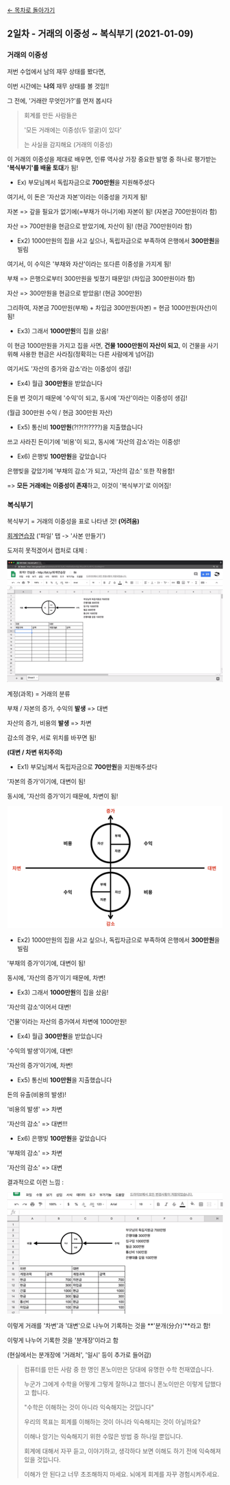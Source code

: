 [← 목차로 돌아가기](./README.md)

## 2일차 - 거래의 이중성 ~ 복식부기 (2021-01-09)

### 거래의 이중성

저번 수업에서 남의 재무 상태를 봤다면,

이번 시간에는 **나의** 재무 상태를 볼 것임!!

그 전에, '거래란 무엇인가?'를 먼저 봅시다

> 회계를 만든 사람들은
>
> '모든 거래에는 이중성(두 얼굴)이 있다'
>
> 는 사실을 감지해요 (거래의 이중성)

이 거래의 이중성을 제대로 배우면, 인류 역사상 가장 중요한 발명 중 하나로 평가받는 **'복식부기'를 배울 토대**가 됨!

- Ex) 부모님께서 독립자금으로 **700만원**을 지원해주셨다

여기서, 이 돈은 '자산과 자본'이라는 이중성을 가지게 됨!

자본 => 갚을 필요가 없기에(=부채가 아니기에) 자본이 됨! (자본금 700만원이라 함)

자산 => 700만원을 현금으로 받았기에, 자산이 됨! (현금 700만원이라 함)

- Ex2) 1000만원의 집을 사고 싶으나, 독립자금으로 부족하여 은행에서 **300만원**을 빌림

여기서, 이 수익은 '부채와 자산'이라는 또다른 이중성을 가지게 됨!

부채 => 은행으로부터 300만원을 빚졌기 때문임! (차입금 300만원이라 함)

자산 => 300만원을 현금으로 받았음! (현금 300만원)

그리하여, 자본금 700만원(부채) + 차입금 300만원(자본) = 현금 1000만원(자산)이 됨!

- Ex3) 그래서 **1000만원**의 집을 샀음!

이 현금 1000만원을 가지고 집을 사면, **건물 1000만원이 자산이 되고**, 이 건물을 사기 위해 사용한 현금은 사라짐(정확히는 다른 사람에게 넘어감)

여기서도 '자산의 증가와 감소'라는 이중성이 생김!

- Ex4) 월급 **300만원**을 받았습니다

돈을 번 것이기 때문에 '수익'이 되고, 동시에 '자산'이라는 이중성이 생김!

(월급 300만원 수익 / 현금 300만원 자산)

- Ex5) 통신비 **100만원**(?!?!?!????)을 지출했습니다

쓰고 사라진 돈이기에 '비용'이 되고, 동시에 '자산의 감소'라는 이중성!

- Ex6) 은행빚 **100만원**을 갚았습니다

은행빚을 갚았기에 '부채의 감소'가 되고, '자산의 감소' 또한 작용함!

=> **모든 거래에는 이중성이 존재**하고, 이것이 '복식부기'로 이어짐!

### 복식부기

복식부기 = 거래의 이중성을 표로 나타낸 것! **(어려움)**

[회계연습장](https://bit.ly/회계연습장) ('파일' 탭 -> '사본 만들기')

도저히 못적겠어서 캡처로 대체 : 

![SHEET](./Day2_SheetExample.png)

계정(과목) = 거래의 분류

부채 / 자본의 증가, 수익의 **발생** => 대변

자산의 증가, 비용의 **발생** => 차변

감소의 경우, 서로 위치를 바꾸면 됨!

**(대변 / 차변 위치주의)**

- Ex1) 부모님께서 독립자금으로 **700만원**을 지원해주셨다

'자본의 증가'이기에, 대변이 됨!

동시에, '자산의 증가'이기 때문에, 차변이 됨!

![Example](./Day2_Example.jpeg)

- Ex2) 1000만원의 집을 사고 싶으나, 독립자금으로 부족하여 은행에서 **300만원**을 빌림

'부채의 증가'이기에, 대변이 됨!

동시에, '자산의 증가'이기 때문에, 차변!

- Ex3) 그래서 **1000만원**의 집을 샀음!

'자산의 감소'이어서 대변!

'건물'이라는 자산의 증가여서 차변에 1000만원!

- Ex4) 월급 **300만원**을 받았습니다

'수익의 발생'이기에, 대변!

'자산의 증가'이기에, 차변!

- Ex5) 통신비 **100만원**을 지출했습니다

돈의 유출(비용의 발생)!

'비용의 발생' => 차변

'자산의 감소' => 대변!!!

- Ex6) 은행빚 **100만원**을 갚았습니다

'부채의 감소' => 차변

'자산의 감소' => 대변

결과적으로 이런 느낌 :

![Example](./Day2_SheetFin.png)

이렇게 거래를 '차변'과 '대변'으로 나누어 기록하는 것을 **'분개(分介)'**라고 함!

이렇게 나누어 기록한 것을 '분개장'이라고 함

(현실에서는 분개장에 '거래처', '일시' 등이 추가로 들어감)

> 컴퓨터를 만든 사람 중 한 명인 폰노이만은 당대에 유명한 수학 천재였습니다.
> 
> 누군가 그에게 수학을 어떻게 그렇게 잘하냐고 했더니 폰노이만은 이렇게 답했다고 합니다.
> 
> "수학은 이해하는 것이 아니라 익숙해지는 것입니다"
> 
> 우리의 목표는 회계를 이해하는 것이 아니라 익숙해지는 것이 아닐까요?
> 
> 이해나 암기는 익숙해지기 위한 수많은 방법 중 하나일 뿐입니다.
> 
> 회계에 대해서 자꾸 듣고, 이야기하고, 생각하다 보면 이해도 하기 전에 익숙해져 있을 것입니다.
> 
> 이해가 안 된다고 너무 초조해하지 마세요. 뇌에게 회계를 자꾸 경험시켜주세요.
